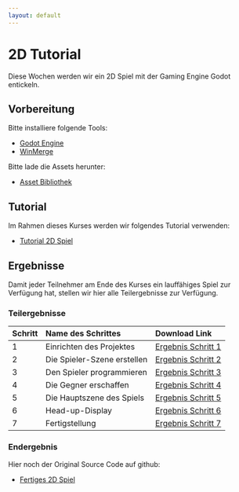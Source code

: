 ```yaml
---
layout: default
---
```


# 2D Tutorial
Diese Wochen werden wir ein 2D Spiel mit der Gaming Engine Godot entickeln.
## Vorbereitung

Bitte installiere folgende Tools:
* [Godot Engine](https://godotengine.org/download/windows/)
* [WinMerge](https://winmerge.org/downloads/?lang=de)


Bitte lade die Assets herunter:
* [Asset Bibliothek](https://godotengine.org/asset-library/asset/2712)

## Tutorial

Im Rahmen dieses Kurses werden wir folgendes Tutorial verwenden:
* [Tutorial 2D Spiel](https://docs.godotengine.org/de/4.x/getting_started/first_2d_game/index.html)

## Ergebnisse

Damit jeder Teilnehmer am Ende des Kurses ein lauffähiges Spiel zur Verfügung hat, stellen wir hier alle Teilergebnisse zur Verfügung.

### Teilergebnisse

| Schritt | Name des Schrittes | Download Link |
|:--------|:-------------------|:--------------|
| 1 | Einrichten des Projektes| [Ergebnis Schritt 1](https://markus1982.github.io/digicamp/downloads/schritt-1.zip) |
| 2 | Die Spieler-Szene erstellen | [Ergebnis Schritt 2](https://markus1982.github.io/digicamp/downloads/schritt-2.zip) |
| 3 | Den Spieler programmieren | [Ergebnis Schritt 3](https://markus1982.github.io/digicamp/downloads/schritt-3.zip) |
| 4 | Die Gegner erschaffen | [Ergebnis Schritt 4](https://markus1982.github.io/digicamp/downloads/schritt-4.zip) |
| 5 | Die Hauptszene des Spiels| [Ergebnis Schritt 5](https://markus1982.github.io/digicamp/downloads/schritt-5.zip) |
| 6 | Head-up-Display | [Ergebnis Schritt 6](https://markus1982.github.io/digicamp/downloads/schritt-6.zip) |
| 7 | Fertigstellung | [Ergebnis Schritt 7](https://markus1982.github.io/digicamp/downloads/schritt-7.zip) |

### Endergebnis

Hier noch der Original Source Code auf github:

* [Fertiges 2D Spiel](https://github.com/godotengine/godot-demo-projects/tree/master/2d/dodge_the_creeps)


